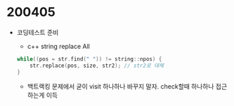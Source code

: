 # 200405

* 코딩테스트 준비

  * c++ string replace All

  ```c++
  while((pos = str.find(" ")) != string::npos) {
      str.replace(pos, size, str2); // str2로 대체
  }
  ```
  * 백트랙킹 문제에서 굳이 visit 하나하나 바꾸지 말자. check할때 하나하나 접근하는게 이득